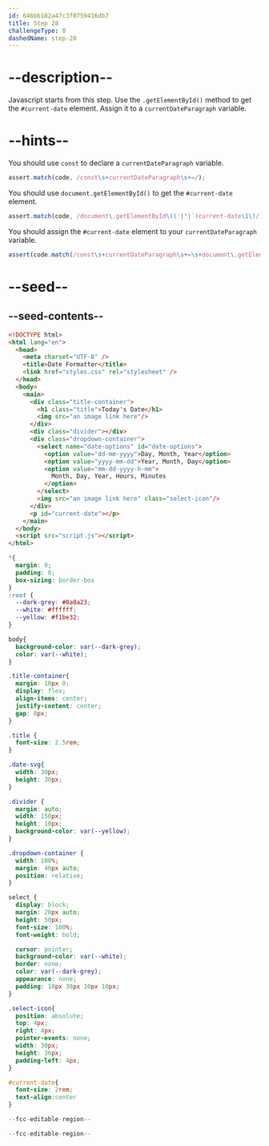 ```yaml
---
id: 646bb182a47c3f0759416db7
title: Step 28
challengeType: 0
dashedName: step-28
---
```


# --description--

Javascript starts from this step. Use the `.getElementById()` method to get the `#current-date` element. Assign it to a `currentDateParagraph` variable.

# --hints--

You should use `const` to declare a `currentDateParagraph` variable.

```js
assert.match(code, /const\s+currentDateParagraph\s+=/);
```

You should use `document.getElementById()` to get the `#current-date` element.

```js
assert.match(code, /document\.getElementById\(('|"|`)current-date\1\)/);
```

You should assign the `#current-date` element to your `currentDateParagraph` variable.

```js
assert(code.match(/const\s+currentDateParagraph\s+=\s+document\.getElementById\(('|"|`)current-date\1\)/g));
```

# --seed--

## --seed-contents--

```html
<!DOCTYPE html>
<html lang="en">
  <head>
    <meta charset="UTF-8" />
    <title>Date Formatter</title>
    <link href="styles.css" rel="stylesheet" />
  </head>
  <body>
    <main>
      <div class="title-container">
        <h1 class="title">Today's Date</h1>
        <img src="an image link here"/>
      </div>
      <div class="divider"></div>
      <div class="dropdown-container">
        <select name="date-options" id="date-options">
          <option value="dd-mm-yyyy">Day, Month, Year</option>
          <option value="yyyy-mm-dd">Year, Month, Day</option>
          <option value="mm-dd-yyyy-h-mm">
            Month, Day, Year, Hours, Minutes
          </option>
        </select>
        <img src="an image link here" class="select-icon"/>
      </div>
      <p id="current-date"></p>
    </main>
  </body>
  <script src="script.js"></script>
</html>
```

```css
*{
  margin: 0;
  padding: 0;
  box-sizing: border-box
}
:root {
  --dark-grey: #0a0a23;
  --white: #ffffff;
  --yellow: #f1be32;
}

body{
  background-color: var(--dark-grey);
  color: var(--white);
}

.title-container{
  margin: 10px 0;
  display: flex;
  align-items: center;
  justify-content: center;
  gap: 8px;
}

.title {
  font-size: 2.5rem;
}

.date-svg{
  width: 30px;
  height: 30px;
}

.divider {
  margin: auto;
  width: 150px;
  height: 10px;
  background-color: var(--yellow);
}

.dropdown-container {
  width: 100%;
  margin: 40px auto;
  position: relative;
}

select {
  display: block;
  margin: 20px auto;
  height: 50px;
  font-size: 100%;
  font-weight: bold;

  cursor: pointer;
  background-color: var(--white);
  border: none;
  color: var(--dark-grey);
  appearance: none;
  padding: 10px 38px 10px 10px;
}

.select-icon{
  position: absolute;
  top: 4px;
  right: 4px;
  pointer-events: none;
  width: 30px;
  height: 36px;
  padding-left: 4px;
}

#current-date{
  font-size: 2rem;
  text-align:center
}
```

```js
--fcc-editable-region--

--fcc-editable-region--
```
